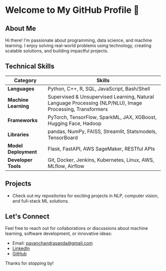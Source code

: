 # Welcome to My GitHub Profile 👋

## About Me
Hi there! I'm passionate about programming, data science, and machine learning. I enjoy solving real-world problems using technology, creating scalable solutions, and building impactful projects.

## Technical Skills

| **Category**           | **Skills**                                                                                     |
|------------------------|-----------------------------------------------------------------------------------------------|
| **Languages**         | Python, C++, R, SQL, JavaScript, Bash/Shell                                                   |
| **Machine Learning**  | Supervised & Unsupervised Learning, Natural Language Processing (NLP/NLU), Image Processing, Transformers |
| **Frameworks**        | PyTorch, TensorFlow, SparkML, JAX, XGBoost, Hugging Face, Hadoop                               |
| **Libraries**         | pandas, NumPy, FAISS, Streamlit, Statsmodels, TensorBoard                                     |
| **Model Deployment**  | Flask, FastAPI, AWS SageMaker, RESTful APIs                                                   |
| **Developer Tools**   | Git, Docker, Jenkins, Kubernetes, Linux, AWS, MLflow, Airflow                                |

## Projects
- Check out my repositories for exciting projects in NLP, computer vision, and full-stack ML solutions.

## Let's Connect
Feel free to reach out for collaborations or discussions about machine learning, software development, or innovative ideas:

- Email: pavanchandrasanda@gmail.com
- [LinkedIn](https://linkedin.com/in/pavan)
- [GitHub](https://github.com/pavan)

Thanks for stopping by!
